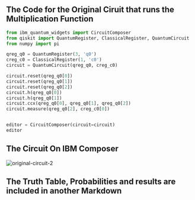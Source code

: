 ## The Code for the Original Ciruit that runs the Multiplication Function
```python
from ibm_quantum_widgets import CircuitComposer
from qiskit import QuantumRegister, ClassicalRegister, QuantumCircuit
from numpy import pi

qreg_q0 = QuantumRegister(3, 'q0')
creg_c0 = ClassicalRegister(1, 'c0')
circuit = QuantumCircuit(qreg_q0, creg_c0)

circuit.reset(qreg_q0[0])
circuit.reset(qreg_q0[1])
circuit.reset(qreg_q0[2])
circuit.h(qreg_q0[0])
circuit.h(qreg_q0[1])
circuit.ccx(qreg_q0[0], qreg_q0[1], qreg_q0[2])
circuit.measure(qreg_q0[2], creg_c0[0])


editor = CircuitComposer(circuit=circuit)
editor
```

## The Circuit On IBM Composer


![original-circuit-2](https://github.com/ubsuny/23-Homework1G4/assets/38404107/d12fc316-2b82-4859-ab99-64e5113c176f)


## The Truth Table, Probabilities and results are included in another Markdown

  


